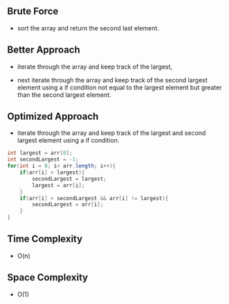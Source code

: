 ## Brute Force

- sort the array and return the second last element.

## Better Approach

- iterate through the array and keep track of the largest,

- next iterate through the array and keep track of the second largest element using a if condition not equal to the largest element but greater than the second largest element.

## Optimized Approach

- iterate through the array and keep track of the largest and second largest element using a if condition.

```java
int largest = arr[0];
int secondLargest = -1;
for(int i = 0; i< arr.length; i++){
    if(arr[i] > largest){
        secondLargest = largest;
        largest = arr[i];
    } 
    if(arr[i] > secondLargest && arr[i] != largest){
        secondLargest = arr[i];
    }
}
```

## Time Complexity

- O(n)

## Space Complexity

- O(1)

